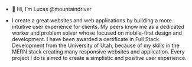 - 👋 Hi, I’m Lucas @mountaindriver

-  I create a great websites and web applications by building a more intuitive user experience for clients.  My peers know me as a dedicated worker and problem solver whose focused on mobile-first design and development. I have been awarded a certificate in Full Stack Development from the University of Utah, because of my skills in the MERN stack creating many responsive websites and application. Every project I do is aimed to create a simplistic and positive user experience.
